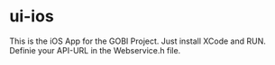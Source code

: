ui-ios
======
This is the iOS App for the GOBI Project.
Just install XCode and RUN. Definie your API-URL in the Webservice.h file.